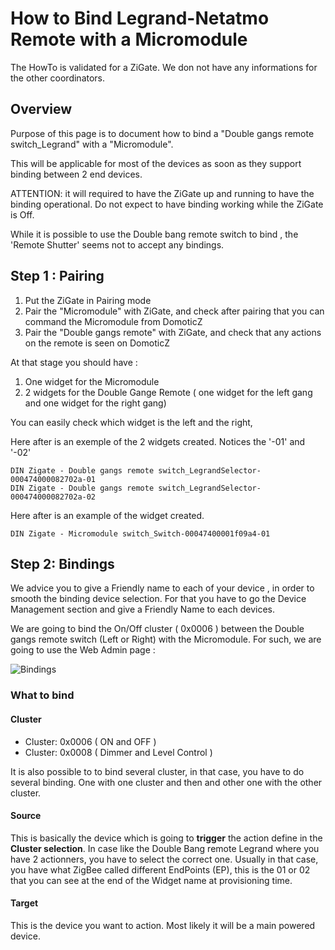 # How to Bind Legrand-Netatmo Remote with a Micromodule

The HowTo is validated for a ZiGate.
We don not have any informations for the other coordinators.

## Overview

Purpose of this page is to document how to bind a "Double gangs remote switch_Legrand" with a "Micromodule".

This will be applicable for most of the devices as soon as they support binding between 2 end devices.

ATTENTION: it will required to have the ZiGate up and running to have the binding operational. Do not expect to have binding working while the ZiGate is Off.

While it is possible to use the Double bang remote switch to bind , the 'Remote Shutter' seems not to accept any bindings.

## Step 1 : Pairing

1. Put the ZiGate in Pairing mode
1. Pair the "Micromodule" with ZiGate, and check after pairing that you can command the Micromodule from DomoticZ
1. Pair the "Double gangs remote" with ZiGate, and check that any actions on the remote is seen on DomoticZ

At that stage you should have :

1. One widget for the Micromodule
1. 2 widgets for the Double Gange Remote ( one widget for the left gang and one widget for the right gang)

You can easily check which widget is the left and the right,

Here after is an exemple of the 2 widgets created. Notices the '-01' and '-02'

```
DIN Zigate - Double gangs remote switch_LegrandSelector-000474000082702a-01
DIN Zigate - Double gangs remote switch_LegrandSelector-000474000082702a-02
```

Here after is an example of the widget created.

```
DIN Zigate - Micromodule switch_Switch-00047400001f09a4-01
```


## Step 2: Bindings

We advice you to give a Friendly name to each of your device , in order to smooth the binding device selection.
For that you have to go the Device Management section and give a Friendly Name to each devices.

We are going to bind the On/Off cluster ( 0x0006 ) between the Double gangs remote switch (Left or Right) with the Micromodule.
For such, we are going to use the Web Admin page :

![Bindings](../Images/Binding.png)


### What to bind

#### Cluster
* Cluster: 0x0006  ( ON and OFF )
* Cluster: 0x0008  ( Dimmer and Level Control )

It is also possible to to bind several cluster, in that case, you have to do several binding. One with one cluster and then and other one with the other cluster.

#### Source

This is basically the device which is going to __trigger__ the action define in the __Cluster selection__.
In case like the Double Bang remote Legrand where you have 2 actionners, you have to select the correct one. Usually in that case, you have what ZigBee called different EndPoints (EP), this is the 01 or 02 that you can see at the end of the Widget name at provisioning time.

#### Target

This is the device you want to action. Most likely it will be a main powered device.
